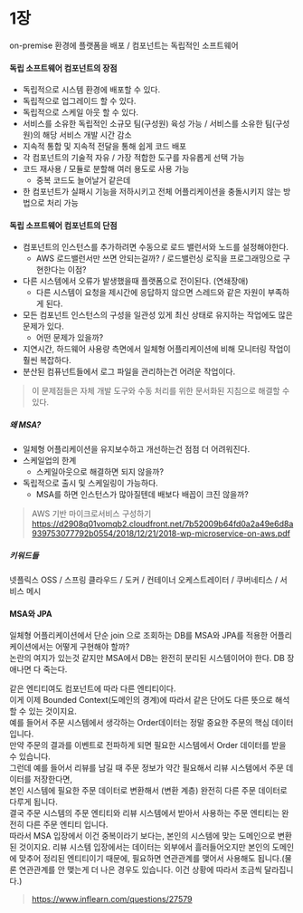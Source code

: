# 1장


on-premise 환경에 플랫폼을 배포 / 컴포넌트는 독립적인 소프트웨어 
 
#### 독립 소프트웨어 컴포넌트의 장점
- 독립적으로 시스템 환경에 배포할 수 있다.
- 독립적으로 업그레이드 할 수 있다.
- 독립적으로 스케일 아웃 할 수 있다.
- 서비스를 소유한 독립적인 소규모 팀(구성원) 육성 가능 / 서비스를 소유한 팀(구성원)의 해당 서비스 개발 시간 감소
- 지속적 통합 및 지속적 전달을 통해 쉽게 코드 배포
- 각 컴포넌트의 기술적 자유 / 가장 적합한 도구를 자유롭게 선택 가능
- 코드 재사용 / 모듈로 분할해 여러 용도로 사용 가능 
    - 중복 코드도 늘어날거 같은데
- 한 컴포넌트가 실패시 기능을 저하시키고 전체 어플리케이션을 충돌시키지 않는 방법으로 처리 가능

#### 독립 소프트웨어 컴포넌트의 단점
- 컴포넌트의 인스턴스를 추가하려면 수동으로 로드 밸런서와 노드를 설정해야한다.
    - AWS 로드밸런서만 쓰면 안되는걸까? / 로드밸런싱 로직을 프로그래밍으로 구현한다는 이점?
-  다른 시스템에서 오류가 발생했을때 플랫폼으로 전이된다. (연쇄장애)
    - 다른 시스템이 요청을 제시간에 응답하지 않으면 스레드와 같은 자원이 부족하게 된다.
- 모든 컴포넌트 인스턴스의 구성을 일관성 있게 최신 상태로 유지하는 작업에도 많은 문제가 있다.
    - 어떤 문제가 있을까?
- 지연시간, 하드웨어 사용량 측면에서 일체형 어플리케이션에 비해 모니터링 작업이 훨씬 복잡하다.
- 분산된 컴퓨넌트들에서 로그 파일을 관리하는건 어려운 작업이다.
> 이 문제점들은 자체 개발 도구와 수동 처리를 위한 문서화된 지침으로 해결할 수 있다.

##### 왜 MSA?
- 일체형 어플리케이션을 유지보수하고 개선하는건 점점 더 어려워진다.   
- 스케일업의 한계
    - 스케일아웃으로 해결하면 되지 않을까?
- 독립적으로 출시 및 스케일링이 가능하다.
    - MSA를 하면 인스턴스가 많아질텐데 배보다 배꼽이 크진 않을까?

> AWS 기반 마이크로서비스 구성하기
> https://d2908q01vomqb2.cloudfront.net/7b52009b64fd0a2a49e6d8a939753077792b0554/2018/12/21/2018-wp-microservice-on-aws.pdf

##### 키워드들
넷플릭스 OSS / 스프링 클라우드 / 도커 / 컨테이너 오케스트레이터 / 쿠버네티스 / 서비스 메시

#### MSA와 JPA
일체형 어플리케이션에서 단순 join 으로 조회하는 DB를 MSA와 JPA를 적용한 어플리케이션에서는 어떻게 구현해야 할까?   
논란의 여지가 있는것 같지만 MSA에서 DB는 완전히 분리된 시스템이어야 한다. DB 장애나면 다 죽는다.    
   
같은 엔티티여도 컴포넌트에 따라 다른 엔티티이다.   
이게 이제 Bounded Context(도메인의 경계)에 따라서 같은 단어도 다른 뜻으로 해석할 수 있는 것이지요.   
예를 들어서 주문 시스템에서 생각하는 Order데이터는 정말 중요한 주문의 핵심 데이터 입니다.    
만약 주문의 결과를 이벤트로 전파하게 되면 필요한 시스템에서 Order 데이터를 받을 수 있습니다.   
그런데 예를 들어서 리뷰를 남길 때 주문 정보가 약간 필요해서 리뷰 시스템에서 주문 데이터를 저장한다면,      
본인 시스템에 필요한 주문 데이터로 변환해서 (변환 계층) 완전히 다른 주문 데이터로 다루게 됩니다.      
결국 주문 시스템의 주문 엔티티와 리뷰 시스템에서 받아서 사용하는 주문 엔티티는 완전히 다른 주문 엔티티 입니다.   
따라서 MSA 입장에서 이건 중복이라기 보다는, 본인의 시스템에 맞는 도메인으로 변환된 것이지요. 리뷰 시스템 입장에서는 데이터는 외부에서 흘러들어오지만 본인의 도메인에 맞추어 정리된 엔티티이기 때문에,    필요하면 연관관계를 맺어서 사용해도 됩니다.(물론 연관관계를 안 맺는게 더 나은 경우도 있습니다. 이건 상황에 따라서 조금씩 달라집니다.)
> https://www.inflearn.com/questions/27579
